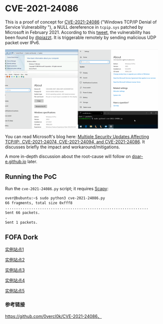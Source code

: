 # CVE-2021-24086

This is a proof of concept for [CVE-2021-24086](https://msrc.microsoft.com/update-guide/vulnerability/CVE-2021-24086) ("Windows TCP/IP Denial of Service Vulnerability
"), a NULL dereference in `tcpip.sys` patched by Microsoft in February 2021. According to this [tweet](https://twitter.com/metr0/status/1359214923541192704), the vulnerability has been found by [@piazzt](https://twitter.com/piazzt). It is triggerable remotely by sending malicious UDP packet over IPv6.

![trigger](pics/trigger.gif)

You can read Microsoft's blog here: [Multiple Security Updates Affecting TCP/IP:  CVE-2021-24074, CVE-2021-24094, and CVE-2021-24086](https://msrc-blog.microsoft.com/2021/02/09/multiple-security-updates-affecting-tcp-ip/). It discusses briefly the impact and workaround/mitigations.

A more in-depth discussion about the root-cause will follow on [doar-e.github.io](https://doar-e.github.io/) later.

## Running the PoC

Run the `cve-2021-24086.py` script; it requires [Scapy](https://github.com/secdev/scapy):

```
over@bubuntu:~$ sudo python3 cve-2021-24086.py
66 fragments, total size 0xfff8
..................................................................
Sent 66 packets.
.
Sent 1 packets.
```

## FOFA Dork
[实例站点1](https://qhgw.gfqh.com.cn/)

[实例站点2](https://qhsp.gfqh.com.cn/)

[实例站点3](http://qhtj.gfqh.com.cn)

[实例站点4](http://pass.95516.com/)

[实例站点5](https://uplink.95516.com/)



### 参考链接
https://github.com/0vercl0k/CVE-2021-24086、